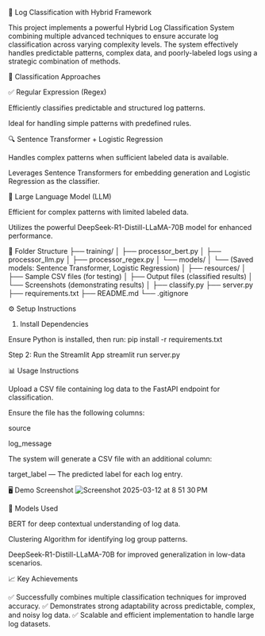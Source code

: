 🚀 Log Classification with Hybrid Framework

This project implements a powerful Hybrid Log Classification System combining multiple advanced techniques to ensure accurate log classification across varying complexity levels. The system effectively handles predictable patterns, complex data, and poorly-labeled logs using a strategic combination of methods.

🧠 Classification Approaches

✅ Regular Expression (Regex)

Efficiently classifies predictable and structured log patterns.

Ideal for handling simple patterns with predefined rules.

🔍 Sentence Transformer + Logistic Regression

Handles complex patterns when sufficient labeled data is available.

Leverages Sentence Transformers for embedding generation and Logistic Regression as the classifier.

🤖 Large Language Model (LLM)

Efficient for complex patterns with limited labeled data.

Utilizes the powerful DeepSeek-R1-Distill-LLaMA-70B model for enhanced performance.

📂 Folder Structure
├── training/
│   ├── processor_bert.py
│   ├── processor_llm.py
│   ├── processor_regex.py
│   └── models/
│       └── (Saved models: Sentence Transformer, Logistic Regression)
│
├── resources/
│   ├── Sample CSV files (for testing)
│   ├── Output files (classified results)
│   └── Screenshots (demonstrating results)
│
├── classify.py
├── server.py
├── requirements.txt
├── README.md
└── .gitignore

⚙️ Setup Instructions

1. Install Dependencies

Ensure Python is installed, then run:
pip install -r requirements.txt

Step 2: Run the Streamlit App
streamlit run server.py

📊 Usage Instructions

Upload a CSV file containing log data to the FastAPI endpoint for classification.

Ensure the file has the following columns:

source

log_message

The system will generate a CSV file with an additional column:

target_label — The predicted label for each log entry.

🖥️ Demo Screenshot
![Screenshot 2025-03-12 at 8 51 30 PM](https://github.com/user-attachments/assets/d840fbcf-a5dc-4efa-a46e-1b21949d59e3)

🔬 Models Used

BERT for deep contextual understanding of log data.

Clustering Algorithm for identifying log group patterns.

DeepSeek-R1-Distill-LLaMA-70B for improved generalization in low-data scenarios.

📈 Key Achievements

✅ Successfully combines multiple classification techniques for improved accuracy.
✅ Demonstrates strong adaptability across predictable, complex, and noisy log data.
✅ Scalable and efficient implementation to handle large log datasets.
